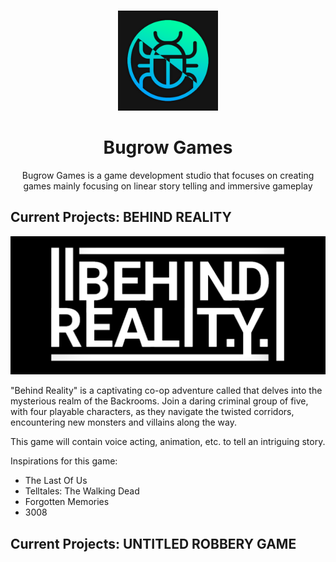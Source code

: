 <!-- improved top bar-->
<a name="readme-top"></a>

<!-- PROJECT LOGO -->
<br />
<div align="center">
  <a href="https://github.com/github_username/repo_name">
    <img src="images/logo.png" alt="Logo" width="160" height="160">
  </a>

<h1 align="center">Bugrow Games</h1>
  <p align="center">
    Bugrow Games is a game development studio that focuses on creating games mainly focusing on linear story telling and immersive gameplay
  </p>
</div>

<!-- ABOUT THE PROJECT -->
## Current Projects: BEHIND REALITY

[![Behind Reality Logo][behindreality]](https://example.com)

"Behind Reality" is a captivating co-op adventure called that delves into the mysterious realm of the Backrooms. Join a daring criminal group of five, with four playable characters, as they navigate the twisted corridors, encountering new monsters and villains along the way.

This game will contain voice acting, animation, etc. to tell an intriguing story.

Inspirations for this game:
* The Last Of Us
* Telltales: The Walking Dead
* Forgotten Memories
* 3008

<!-- MARKDOWN LINKS & IMAGES -->
[behindreality]: images/behindreality.png



<!-- ABOUT THE PROJECT -->
## Current Projects: UNTITLED ROBBERY GAME

